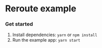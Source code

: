 # Reroute example

### Get started

1.  Install dependencies: `yarn` or `npm install`
2.  Run the example app: `yarn start`
